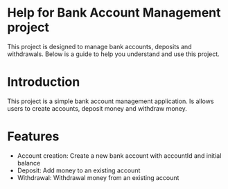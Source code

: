 # Help for Bank Account Management project
This project is designed to manage bank accounts, deposits and withdrawals.
Below is a guide to help you understand and use this project.

# Introduction
This project is a simple bank account management application.
Is allows users to create accounts, deposit money and withdraw money.

# Features 
- Account creation: Create a new bank account with accountId and initial balance
- Deposit: Add money to an existing account
- Withdrawal: Withdrawal money from an existing account